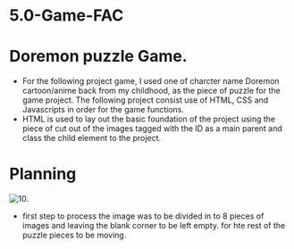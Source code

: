 # 5.0-Game-FAC
# Doremon puzzle Game.
- For the following project game, I used one of charcter name Doremon cartoon/anime back from my childhood, as the piece of puzzle for the game project. The following project consist use of HTML, CSS and Javascripts in order for the game functions.
- HTML is used to lay out the basic foundation of the project using the piece of cut out of the images tagged with the ID as a main parent and class the child element to the project.


# Planning 
![10](https://user-images.githubusercontent.com/100795708/226334717-3280038c-2038-4860-adb1-6263271957ee.jpg).
- first step to process the image was to be divided in to 8 pieces of images and leaving the blank corner to be left empty. for hte rest of the puzzle pieces to be moving.
